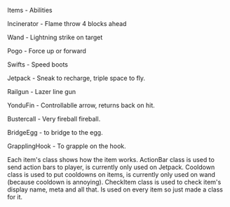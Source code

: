 Items - Abilities

Incinerator -  Flame throw 4 blocks ahead

Wand - Lightning strike on target

Pogo - Force up or forward

Swifts - Speed boots 

Jetpack - Sneak to recharge, triple space to fly. 

Railgun - Lazer line gun

YonduFin - Controllablle arrow, returns back on hit.

Bustercall - Very fireball fireball.

BridgeEgg - to bridge to the egg.

GrapplingHook - To grapple on the hook.
 
 
Each item's class shows how the item works.
ActionBar class is used to send action bars to player, is currently only used on Jetpack.
Cooldown class is used to put cooldowns on items, is currently only used on wand (because cooldown is annoying).
CheckItem class is used to check item's display name, meta and all that. Is used on every item so just made a class for it.
